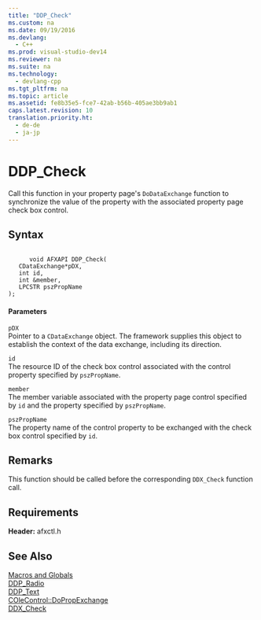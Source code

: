 ```yaml
---
title: "DDP_Check"
ms.custom: na
ms.date: 09/19/2016
ms.devlang: 
  - C++
ms.prod: visual-studio-dev14
ms.reviewer: na
ms.suite: na
ms.technology: 
  - devlang-cpp
ms.tgt_pltfrm: na
ms.topic: article
ms.assetid: fe8b35e5-fce7-42ab-b56b-405ae3bb9ab1
caps.latest.revision: 10
translation.priority.ht: 
  - de-de
  - ja-jp
---
```

# DDP_Check
Call this function in your property page's `DoDataExchange` function to synchronize the value of the property with the associated property page check box control.  
  
## Syntax  
  
```  
  
      void AFXAPI DDP_Check(  
   CDataExchange*pDX,  
   int id,  
   int &member,  
   LPCSTR pszPropName   
);  
```  
  
#### Parameters  
 `pDX`  
 Pointer to a `CDataExchange` object. The framework supplies this object to establish the context of the data exchange, including its direction.  
  
 `id`  
 The resource ID of the check box control associated with the control property specified by `pszPropName`.  
  
 `member`  
 The member variable associated with the property page control specified by `id` and the property specified by `pszPropName`.  
  
 `pszPropName`  
 The property name of the control property to be exchanged with the check box control specified by `id`.  
  
## Remarks  
 This function should be called before the corresponding `DDX_Check` function call.  
  
## Requirements  
 **Header:** afxctl.h  
  
## See Also  
 [Macros and Globals](../vs140/MFC-Macros-and-Globals.md)   
 [DDP_Radio](../vs140/DDP_Radio.md)   
 [DDP_Text](../vs140/DDP_Text.md)   
 [COleControl::DoPropExchange](../vs140/COleControl--DoPropExchange.md)   
 [DDX_Check](../vs140/DDX_Check.md)